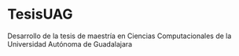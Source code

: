 # TesisUAG
Desarrollo de la tesis de maestría en Ciencias Computacionales de la Universidad Autónoma de Guadalajara
